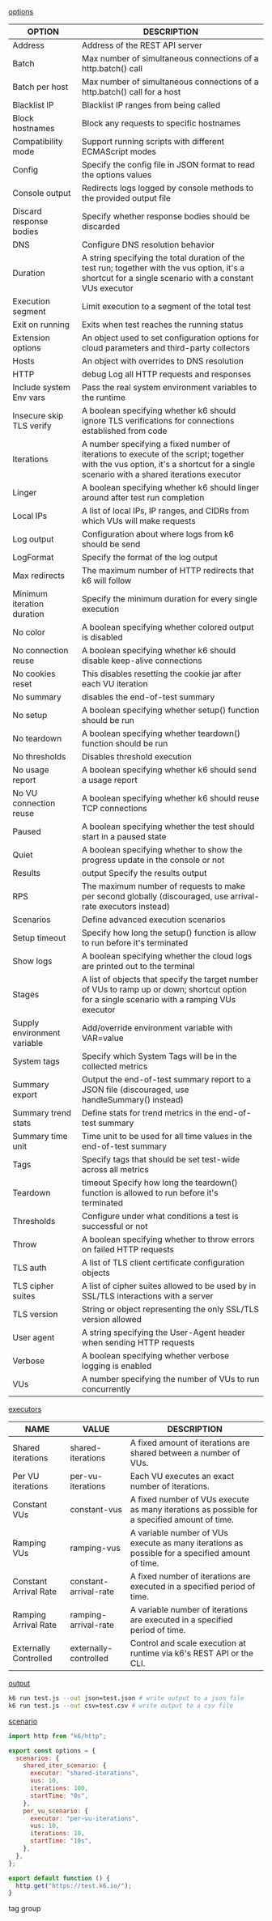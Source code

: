 [options](https://k6.io/docs/using-k6/k6-options/reference/#summary-trend-stats)

|OPTION|	DESCRIPTION|
|------|---------------|
|Address|	Address of the REST API server|
|Batch|	Max number of simultaneous connections of a http.batch() call|
|Batch per host|	Max number of simultaneous connections of a http.batch() call for a host|
|Blacklist IP|	Blacklist IP ranges from being called|
|Block hostnames|	Block any requests to specific hostnames|
|Compatibility mode|	Support running scripts with different ECMAScript modes|
|Config|	Specify the config file in JSON format to read the options values|
|Console output|	Redirects logs logged by console methods to the provided output file|
|Discard response bodies|	Specify whether response bodies should be discarded|
|DNS|	Configure DNS resolution behavior|
|Duration|	A string specifying the total duration of the test run; together with the vus option, it's a shortcut for a single scenario with a constant VUs executor|
|Execution segment|	Limit execution to a segment of the total test|
|Exit on running|	Exits when test reaches the running status|
|Extension options|	An object used to set configuration options for cloud parameters and third-party collectors|
|Hosts|	An object with overrides to DNS resolution|
|HTTP| debug	Log all HTTP requests and responses|
|Include system Env vars|	Pass the real system environment variables to the runtime|
|Insecure skip TLS verify|	A boolean specifying whether k6 should ignore TLS verifications for connections established from code|
|Iterations|	A number specifying a fixed number of iterations to execute of the script; together with the vus option, it's a shortcut for a single scenario with a shared iterations executor|
|Linger|	A boolean specifying whether k6 should linger around after test run completion|
|Local IPs|	A list of local IPs, IP ranges, and CIDRs from which VUs will make requests|
|Log output|	Configuration about where logs from k6 should be send|
|LogFormat|	Specify the format of the log output|
|Max redirects|	The maximum number of HTTP redirects that k6 will follow|
|Minimum iteration duration|	Specify the minimum duration for every single execution|
|No color|	A boolean specifying whether colored output is disabled|
|No connection reuse|	A boolean specifying whether k6 should disable keep-alive connections|
|No cookies reset|	This disables resetting the cookie jar after each VU iteration|
|No summary|	disables the end-of-test summary|
|No setup|	A boolean specifying whether setup() function should be run|
|No teardown|	A boolean specifying whether teardown() function should be run|
|No thresholds|	Disables threshold execution|
|No usage report|	A boolean specifying whether k6 should send a usage report|
|No VU connection reuse|	A boolean specifying whether k6 should reuse TCP connections|
|Paused|	A boolean specifying whether the test should start in a paused state|
|Quiet|	A boolean specifying whether to show the progress update in the console or not|
|Results| output	Specify the results output|
|RPS|	The maximum number of requests to make per second globally (discouraged, use arrival-rate executors instead)|
|Scenarios|	Define advanced execution scenarios|
|Setup timeout|	Specify how long the setup() function is allow to run before it's terminated|
|Show logs|	A boolean specifying whether the cloud logs are printed out to the terminal|
|Stages|	A list of objects that specify the target number of VUs to ramp up or down; shortcut option for a single scenario with a ramping VUs executor|
|Supply environment variable|	Add/override environment variable with VAR=value|
|System tags|	Specify which System Tags will be in the collected metrics|
|Summary export|	Output the end-of-test summary report to a JSON file (discouraged, use handleSummary() instead)|
|Summary trend stats|	Define stats for trend metrics in the end-of-test summary|
|Summary time unit|	Time unit to be used for all time values in the end-of-test summary|
|Tags|	Specify tags that should be set test-wide across all metrics|
|Teardown| timeout	Specify how long the teardown() function is allowed to run before it's terminated|
|Thresholds|	Configure under what conditions a test is successful or not|
|Throw|	A boolean specifying whether to throw errors on failed HTTP requests|
|TLS auth|	A list of TLS client certificate configuration objects|
|TLS cipher suites|	A list of cipher suites allowed to be used by in SSL/TLS interactions with a server|
|TLS version|	String or object representing the only SSL/TLS version allowed|
|User agent|	A string specifying the User-Agent header when sending HTTP requests|
|Verbose|	A boolean specifying whether verbose logging is enabled|
|VUs|	A number specifying the number of VUs to run concurrently|

[executors](https://k6.io/docs/using-k6/scenarios/executors/)

|NAME|VALUE|DESCRIPTION|
|----|-----|-----------|
|Shared iterations|	shared-iterations|	A fixed amount of iterations are shared between a number of VUs.|
|Per VU iterations|	per-vu-iterations|	Each VU executes an exact number of iterations.|
|Constant VUs|	constant-vus|	A fixed number of VUs execute as many iterations as possible for a specified amount of time.|
|Ramping VUs|	ramping-vus|	A variable number of VUs execute as many iterations as possible for a specified amount of time.|
|Constant Arrival Rate|	constant-arrival-rate|	A fixed number of iterations are executed in a specified period of time.|
|Ramping Arrival Rate|	ramping-arrival-rate|	A variable number of iterations are executed in a specified period of time.|
|Externally Controlled|	externally-controlled|	Control and scale execution at runtime via k6's REST API or the CLI.|

[output](https://k6.io/docs/results-output/end-of-test/)
```bash
k6 run test.js --out json=test.json # write output to a json file
k6 run test.js --out csv=test.csv # write output to a csv file
```

[scenario](https://k6.io/docs/using-k6/scenarios/)
```js
import http from "k6/http";

export const options = {
  scenarios: {
    shared_iter_scenario: {
      executor: "shared-iterations",
      vus: 10,
      iterations: 100,
      startTime: "0s",
    },
    per_vu_scenario: {
      executor: "per-vu-iterations",
      vus: 10,
      iterations: 10,
      startTime: "10s",
    },
  },
};

export default function () {
  http.get("https://test.k6.io/");
}
```

tag
group